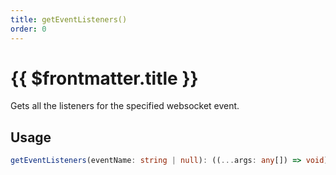 ```yaml
---
title: getEventListeners()
order: 0
---
```


# {{ $frontmatter.title }}

Gets all the listeners for the specified websocket event.

## Usage

```ts
getEventListeners(eventName: string | null): ((...args: any[]) => void)[];
```
